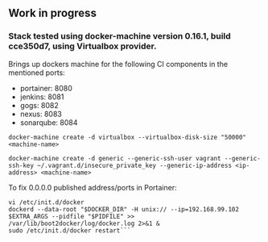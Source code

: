 ## Work in progress
### Stack tested using docker-machine version 0.16.1, build cce350d7, using Virtualbox provider.

Brings up dockers machine for the following CI components in the mentioned ports: 
* portainer: 8080
* jenkins: 8081
* gogs: 8082
* nexus: 8083
* sonarqube: 8084

```docker-machine create -d virtualbox --virtualbox-disk-size "50000" <machine-name>```

```docker-machine create -d generic --generic-ssh-user vagrant --generic-ssh-key ~/.vagrant.d/insecure_private_key --generic-ip-address <ip-address> <machine-name>```

To fix 0.0.0.0 published address/ports in Portainer:
```docker-machine ssh <machine-name>
vi /etc/init.d/docker
dockerd --data-root "$DOCKER_DIR" -H unix:// --ip=192.168.99.102 $EXTRA_ARGS --pidfile "$PIDFILE" >> /var/lib/boot2docker/log/docker.log 2>&1 &
sudo /etc/init.d/docker restart```
